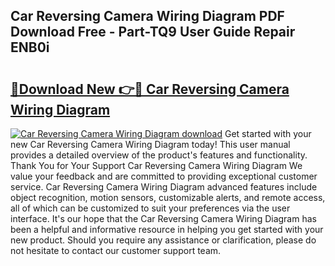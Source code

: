 ## Car Reversing Camera Wiring Diagram PDF Download Free - Part-TQ9 User Guide Repair ENB0i

# <h2><a href="http://dfqlxl.blite.top/?on=Car+Reversing+Camera+Wiring+Diagram">🔗Download New 👉🔴 Car Reversing Camera Wiring Diagram</a></h2>

[![Car Reversing Camera Wiring Diagram download](https://i.imgur.com/lujVjoI.png)](http://dfqlxl.blite.top/?on=Car+Reversing+Camera+Wiring+Diagram)
Get started with your new Car Reversing Camera Wiring Diagram today! This user manual provides a detailed overview of the product's features and functionality. Thank You for Your Support Car Reversing Camera Wiring Diagram We value your feedback and are committed to providing exceptional customer service. Car Reversing Camera Wiring Diagram advanced features include object recognition, motion sensors, customizable alerts, and remote access, all of which can be customized to suit your preferences via the user interface. It's our hope that the Car Reversing Camera Wiring Diagram has been a helpful and informative resource in helping you get started with your new product. Should you require any assistance or clarification, please do not hesitate to contact our customer support team.
